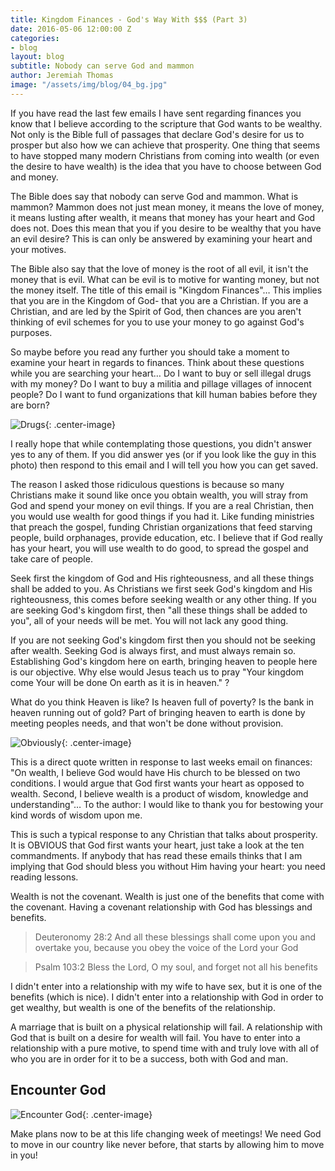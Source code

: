 ```yaml
---
title: Kingdom Finances - God's Way With $$$ (Part 3)
date: 2016-05-06 12:00:00 Z
categories:
- blog
layout: blog
subtitle: Nobody can serve God and mammon
author: Jeremiah Thomas
image: "/assets/img/blog/04_bg.jpg"
---
```


If you have read the last few emails I have sent regarding finances you know that I believe according to the scripture that God wants to be wealthy. Not only is the Bible full of passages that declare God's desire for us to prosper but also how we can achieve that prosperity.  One thing that seems to have stopped many modern Christians from coming into wealth (or even the desire to have wealth) is the idea that you have to choose between God and money.

The Bible does say that nobody can serve God and mammon. What is mammon? Mammon does not just mean money, it means the love of money, it means lusting after wealth, it means that money has your heart and God does not. Does this mean that you if you desire to be wealthy that you have an evil desire? This is can only be answered by examining your heart and your motives.

The Bible also say that the love of money is the root of all evil, it isn't the money that is evil.  What can be evil is to motive for wanting money, but not the money itself. The title of this email is "Kingdom Finances"… This implies that you are in the Kingdom of God- that you are a Christian. If you are a Christian, and are led by the Spirit of God, then chances are you aren't thinking of evil schemes for you to use your money to go against God's purposes.

So maybe before you read any further you should take a moment to examine your heart in regards to finances. Think about these questions while you are searching your heart… Do I want to buy or sell illegal drugs with my money? Do I want to buy a militia and pillage villages of innocent people? Do I want to fund organizations that kill human babies before they are born?

![Drugs]({{site.baseurl}}/assets/img/blog/posts/04_01.jpg){: .center-image}

I really hope that while contemplating those questions, you didn't answer yes to any of them.  If you did answer yes (or if you look like the guy in this photo) then respond to this email and I will tell you how you can get saved.

The reason I asked those ridiculous questions is because so many Christians make it sound like once you obtain wealth, you will stray from God and spend your money on evil things. If you are a real Christian, then you would use wealth for good things if you had it. Like funding ministries that preach the gospel, funding Christian organizations that feed starving people, build orphanages, provide education, etc.  I believe that if God really has your heart, you will use wealth to do good, to spread the gospel and take care of people.

Seek first the kingdom of God and His righteousness, and all these things shall be added to you. As Christians we first seek God's kingdom and His righteousness, this comes before seeking wealth or any other thing.  If you are seeking God's kingdom first, then "all these things shall be added to you", all of your needs will be met. You will not lack any good thing.

If you are not seeking God's kingdom first then you should not be seeking after wealth.  Seeking God is always first, and must always remain so.  Establishing God's kingdom here on earth, bringing heaven to people here is our objective.  Why else would Jesus teach us to pray "Your kingdom come Your will be done On earth as it is in heaven." ?

What do you think Heaven is like? Is heaven full of poverty? Is the bank in heaven running out of gold? Part of bringing heaven to earth is done by meeting peoples needs, and that won't be done without provision.

![Obviously]({{site.baseurl}}/assets/img/blog/posts/04_02.png){: .center-image}

This is a direct quote written in response to last weeks email on finances: "On wealth, I believe God would have His church to be blessed on two conditions. I would argue that God first wants your heart as opposed to wealth. Second, I believe wealth is a product of wisdom, knowledge and understanding"… To the author: I would like to thank you for bestowing your kind words of wisdom upon me.

This is such a typical response to any Christian that talks about prosperity. It is OBVIOUS that God first wants your heart, just take a look at the ten commandments.  If anybody that has read these emails thinks that I am implying that God should bless you without Him having your heart: you need reading lessons.

Wealth is not the covenant. Wealth is just one of the benefits that come with the covenant.  Having a covenant relationship with God has blessings and benefits.

> Deuteronomy 28:2 And all these blessings shall come upon you and overtake you, because you obey the voice of the Lord your God

> Psalm 103:2 Bless the Lord, O my soul, and forget not all his benefits

I didn't enter into a relationship with my wife to have sex, but it is one of the benefits (which is nice). I didn't enter into a relationship with God in order to get wealthy, but wealth is one of the benefits of the relationship.

A marriage that is built on a physical relationship will fail.  A relationship with God that is built on a desire for wealth will fail. You have to enter into a relationship with a pure motive, to spend time with and truly love with all of who you are in order for it to be a success, both with God and man.

## Encounter God

![Encounter God]({{site.baseurl}}/assets/img/blog/posts/encounter_god.jpg){: .center-image}

Make plans now to be at this life changing week of meetings! We need God to move in our country like never before, that starts by allowing him to move in you!